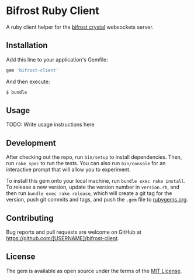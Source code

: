# Bifrost Ruby Client

A ruby client helper for the [bifrost crystal](https://github.com/alternatelabs/bifrost) websockets server.

## Installation

Add this line to your application's Gemfile:

```ruby
gem 'bifrost-client'
```

And then execute:

```sh
$ bundle
```

## Usage

TODO: Write usage instructions here

## Development

After checking out the repo, run `bin/setup` to install dependencies. Then, run `rake spec` to run the tests. You can also run `bin/console` for an interactive prompt that will allow you to experiment.

To install this gem onto your local machine, run `bundle exec rake install`. To release a new version, update the version number in `version.rb`, and then run `bundle exec rake release`, which will create a git tag for the version, push git commits and tags, and push the `.gem` file to [rubygems.org](https://rubygems.org).

## Contributing

Bug reports and pull requests are welcome on GitHub at https://github.com/[USERNAME]/bifrost-client.

## License

The gem is available as open source under the terms of the [MIT License](https://opensource.org/licenses/MIT).
